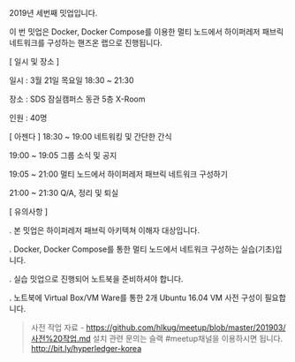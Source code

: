 2019년 세번째 밋업입니다.

이 번 밋업은 Docker, Docker Compose를 이용한 멀티 노드에서 하이퍼레저 패브릭 네트워크를 구성하는 핸즈온 랩으로 진행됩니다.

[ 일시 및 장소 ]

일시 : 3월 21일 목요일 18:30 ~ 21:30

장소 : SDS 잠실캠퍼스 동관 5층 X-Room

인원 : 40명



[ 아젠다 ]
18:30 ~ 19:00 네트워킹 및 간단한 간식

19:00 ~ 19:05 그룹 소식 및 공지

19:05 ~ 21:00 멀티 노드에서 하이퍼레저 패브릭 네트워크 구성하기

21:00 ~ 21:30 Q/A, 정리 및 퇴실



[ 유의사항 ]

. 본 밋업은 하이퍼레저 패브릭 아키텍쳐 이해자 대상입니다.

. Docker, Docker Compose를 통한 멀티 노드에서 네트워크 구성하는 실습(기초)입니다.

. 실습 밋업으로 진행되어 노트북을 준비하셔야 합니다.

. 노트북에 Virtual Box/VM Ware를 통한 2개 Ubuntu 16.04 VM 사전 구성이 필요합니다.

> 사전 작업 자료 - https://github.com/hlkug/meetup/blob/master/201903/사전%20작업.md
> 설치 관련 문의는 슬랙 #meetup채널을 이용하시면 됩니다. http://bit.ly/hyperledger-korea